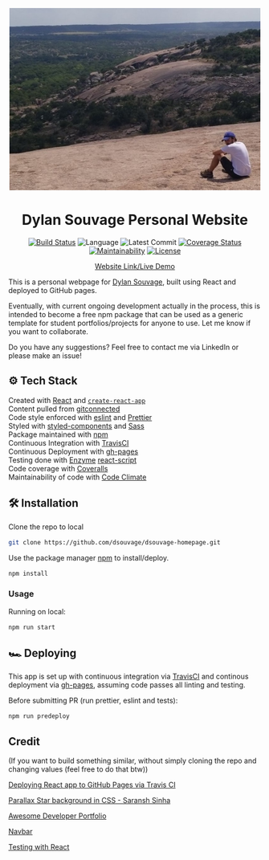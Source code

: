 
<p align="center">
    <img alt="Site logo" src="./src/data/bouldersit2.jpg" width="500" />
</p>
<div align="center">
<h1> Dylan Souvage Personal Website </h1>

[![Build Status](https://travis-ci.org/firefelix/dsouvage-homepage.svg?branch=master)](https://travis-ci.org/firefelix/dsouvage-homepage) ![Language](https://img.shields.io/github/languages/top/firefelix/dsouvage-homepage) ![Latest Commit](https://img.shields.io/github/last-commit/firefelix/dsouvage-homepage) [![Coverage Status](https://coveralls.io/repos/github/firefelix/dsouvage-homepage/badge.svg?branch=master)](https://coveralls.io/github/firefelix/dsouvage-homepage?branch=master) [![Maintainability](https://api.codeclimate.com/v1/badges/115e839a764da70057db/maintainability)](https://codeclimate.com/github/firefelix/dsouvage-homepage/maintainability)
[![License](https://img.shields.io/github/license/firefelix/dsouvage-homepage)
](https://github.com/firefelix/dsouvage-homepage/blob/master/LICENSE)

<a href="https://dsouvage.github.io/dsouvage-homepage">Website Link/Live Demo</a>

</div>

This is a personal webpage for [Dylan Souvage](https://www.linkedin.com/in/dylan-souvage/), built using React and deployed to GitHub pages.

Eventually, with current ongoing development actually in the process, this is intended to become a free npm package that can be used as a generic template for student portfolios/projects for anyone to use. Let me know if you want to collaborate.

Do you have any suggestions? Feel free to contact me via LinkedIn or please make an issue!

## ⚙ Tech Stack

Created with [React](https://reactjs.org/) and [`create-react-app`](https://create-react-app.dev/)  
Content pulled from [gitconnected](https://gitconnected.com/portfolio-api)  
Code style enforced with [eslint](https://eslint.org/) and [Prettier](https://prettier.io/)  
Styled with [styled-components](https://www.styled-components.com) and [Sass](https://sass-lang.com/)  
Package maintained with [npm](https://www.npmjs.com/)  
Continuous Integration with [TravisCI](https://travis-ci.org/)  
Continuous Deployment with [gh-pages](https://github.com/tschaub/gh-pages)  
Testing done with [Enzyme](https://enzymejs.github.io/enzyme/) [react-script](https://create-react-app.dev/docs/running-tests/)  
Code coverage with [Coveralls](https://coveralls.io/)  
Maintainability of code with [Code Climate](https://codeclimate.com/)

## 🛠 Installation

Clone the repo to local

```bash
git clone https://github.com/dsouvage/dsouvage-homepage.git
```

Use the package manager [npm](https://www.npmjs.com/) to install/deploy.

```bash
npm install
```

### Usage

Running on local:

```bash
npm run start
```

## 🏎 Deploying

This app is set up with continuous integration via [TravisCI](https://travis-ci.org/) and continous deployment via [gh-pages](https://github.com/tschaub/gh-pages), assuming code passes all linting and testing.

Before submitting PR (run prettier, eslint and tests):

```bash
npm run predeploy
```

## Credit

(If you want to build something similar, without simply cloning the repo and changing values (feel free to do that btw))

[Deploying React app to GitHub Pages via Travis CI](https://medium.com/@rossanodan/deploying-a-react-application-on-github-pages-via-travis-ci-ba0fc2c4c74)

[Parallax Star background in CSS - Saransh Sinha](https://codepen.io/saransh/pen/BKJun)

[Awesome Developer Portfolio](https://levelup.gitconnected.com/build-an-awesome-developer-portfolio-website-using-react-667abd7bab4d)

[Navbar](https://www.w3schools.com/css/css_navbar.asp)

[Testing with React](https://scotch.io/tutorials/testing-react-components-with-enzyme-and-jest)
